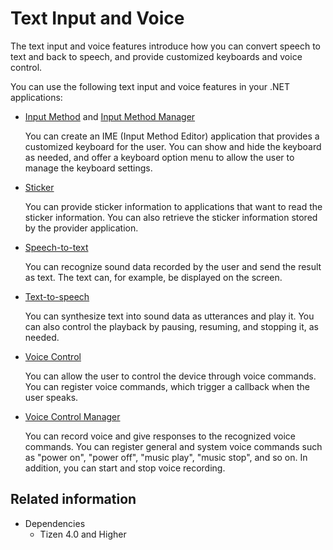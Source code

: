 # Text Input and Voice


The text input and voice features introduce how you can convert speech to text and back to speech, and provide customized keyboards and voice control.

You can use the following text input and voice features in your .NET applications:

-   [Input Method](input-method.md) and [Input Method Manager](input-method-manager.md)

    You can create an IME (Input Method Editor) application that provides a customized keyboard for the user. You can show and hide the keyboard as needed, and offer a keyboard option menu to allow the user to manage the keyboard settings.

-   [Sticker](sticker.md)

    You can provide sticker information to applications that want to read the sticker information. You can also retrieve the sticker information stored by the provider application.

-   [Speech-to-text](stt.md)

    You can recognize sound data recorded by the user and send the result as text. The text can, for example, be displayed on the screen.

-   [Text-to-speech](tts.md)

    You can synthesize text into sound data as utterances and play it. You can also control the playback by pausing, resuming, and stopping it, as needed.

-   [Voice Control](voice-control.md)

    You can allow the user to control the device through voice commands. You can register voice commands, which trigger a callback when the user speaks.

-   [Voice Control Manager](voice-control-manager.md)

    You can record voice and give responses to the recognized voice commands. You can register general and system voice commands such as "power on", "power off", "music play", "music stop", and so on. In addition, you can start and stop voice recording.

## Related information
* Dependencies
  -   Tizen 4.0 and Higher
